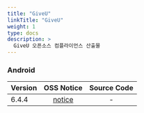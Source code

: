 ```yaml
---
title: "GiveU"
linkTitle: "GiveU"
weight: 1
type: docs
description: >
  GiveU 오픈소스 컴플라이언스 산출물
---
```


### Android

| Version | OSS Notice | Source Code |
|---|:---:|:---:|
| 6.4.4 | [notice](https://opensource.sktelecom.com/compliance_artifacts/giveu/android/6.4.4/GiveU_android_6.4.4_OSS_Notice.htm)  | - |